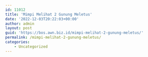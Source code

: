 ```yaml
---
id: 11012
title: 'Mimpi Melihat 2 Gunung Meletus'
date: '2022-12-03T20:22:03+00:00'
author: admin
layout: post
guid: 'https://bos.awn.biz.id/mimpi-melihat-2-gunung-meletus/'
permalink: /mimpi-melihat-2-gunung-meletus/
categories:
    - Uncategorized
---
```


